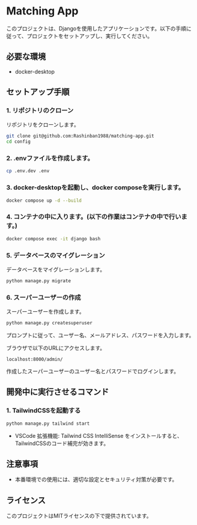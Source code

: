 # Matching App

このプロジェクトは、Djangoを使用したアプリケーションです。以下の手順に従って、プロジェクトをセットアップし、実行してください。

## 必要な環境

- docker-desktop

## セットアップ手順

### 1. リポジトリのクローン

リポジトリをクローンします。

```bash
git clone git@github.com:Rashinban1988/matching-app.git
cd config
```

### 2. .envファイルを作成します。

```bash
cp .env.dev .env
```

### 3. docker-desktopを起動し、docker composeを実行します。

```bash
docker compose up -d --build
```

### 4. コンテナの中に入ります。(以下の作業はコンテナの中で行います。)

```bash
docker compose exec -it django bash
```

### 5. データベースのマイグレーション

データベースをマイグレーションします。

```bash
python manage.py migrate
```

### 6. スーパーユーザーの作成

スーパーユーザーを作成します。

```bash
python manage.py createsuperuser
```

プロンプトに従って、ユーザー名、メールアドレス、パスワードを入力します。

ブラウザで以下のURLにアクセスします。

```
localhost:8000/admin/
```

作成したスーパーユーザーのユーザー名とパスワードでログインします。

## 開発中に実行させるコマンド

### 1. TailwindCSSを起動する

```bash
python manage.py tailwind start
```

- VSCode 拡張機能: Tailwind CSS IntelliSense をインストールすると、TailwindCSSのコード補完が効きます。

## 注意事項

- 本番環境での使用には、適切な設定とセキュリティ対策が必要です。

## ライセンス

このプロジェクトはMITライセンスの下で提供されています。